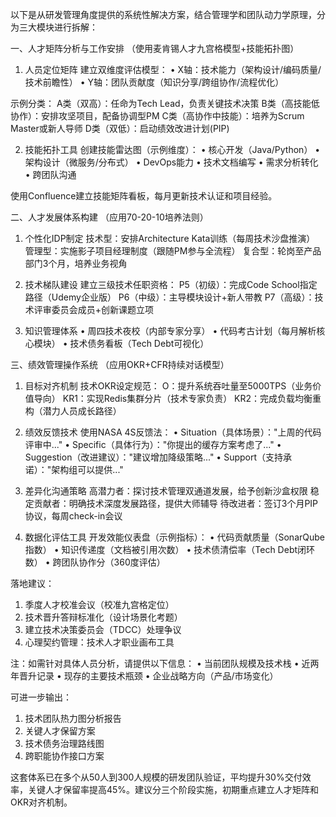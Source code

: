 
以下是从研发管理角度提供的系统性解决方案，结合管理学和团队动力学原理，分为三大模块进行拆解：

一、人才矩阵分析与工作安排
（使用麦肯锡人才九宫格模型+技能拓扑图）

1. 人员定位矩阵
建立双维度评估模型：
• X轴：技术能力（架构设计/编码质量/技术前瞻性）
• Y轴：团队贡献度（知识分享/跨组协作/流程优化）

示例分类：
A类（双高）：任命为Tech Lead，负责关键技术决策
B类（高技能低协作）：安排攻坚项目，配备协调型PM
C类（高协作中技能）：培养为Scrum Master或新人导师
D类（双低）：启动绩效改进计划(PIP)

2. 技能拓扑工具
创建技能雷达图（示例维度）：
• 核心开发（Java/Python）
• 架构设计（微服务/分布式）
• DevOps能力
• 技术文档编写
• 需求分析转化
• 跨团队沟通

使用Confluence建立技能矩阵看板，每月更新技术认证和项目经验。

二、人才发展体系构建
（应用70-20-10培养法则）

1. 个性化IDP制定
技术型：安排Architecture Kata训练（每周技术沙盘推演）
管理型：实施影子项目经理制度（跟随PM参与全流程）
复合型：轮岗至产品部门3个月，培养业务视角

2. 技术梯队建设
建立三级技术任职资格：
P5（初级）：完成Code School指定路径（Udemy企业版）
P6（中级）：主导模块设计+新人带教
P7（高级）：技术评审委员会成员+创新课题立项

3. 知识管理体系
• 周四技术夜校（内部专家分享）
• 代码考古计划（每月解析核心模块）
• 技术债务看板（Tech Debt可视化）

三、绩效管理操作系统
（应用OKR+CFR持续对话模型）

1. 目标对齐机制
技术OKR设定规范：
O：提升系统吞吐量至5000TPS（业务价值导向）
KR1：实现Redis集群分片（技术专家负责）
KR2：完成负载均衡重构（潜力人员成长路径）

2. 绩效反馈技术
使用NASA 4S反馈法：
• Situation（具体场景）："上周的代码评审中..."
• Specific（具体行为）："你提出的缓存方案考虑了..."
• Suggestion（改进建议）："建议增加降级策略..."
• Support（支持承诺）："架构组可以提供..."

3. 差异化沟通策略
高潜力者：探讨技术管理双通道发展，给予创新沙盒权限
稳定贡献者：明确技术深度发展路径，提供大师辅导
待改进者：签订3个月PIP协议，每周check-in会议

4. 数据化评估工具
开发效能仪表盘（示例指标）：
• 代码贡献质量（SonarQube指数）
• 知识传递度（文档被引用次数）
• 技术债清偿率（Tech Debt闭环数）
• 跨团队协作分（360度评估）

落地建议：
1. 季度人才校准会议（校准九宫格定位）
2. 技术晋升答辩标准化（设计场景化考题）
3. 建立技术决策委员会（TDCC）处理争议
4. 心理契约管理：技术人才职业画布工具

注：如需针对具体人员分析，请提供以下信息：
• 当前团队规模及技术栈
• 近两年晋升记录
• 现存的主要技术瓶颈
• 企业战略方向（产品/市场变化）

可进一步输出：
1. 技术团队热力图分析报告
2. 关键人才保留方案
3. 技术债务治理路线图
4. 跨职能协作接口方案

这套体系已在多个从50人到300人规模的研发团队验证，平均提升30%交付效率，关键人才保留率提高45%。建议分三个阶段实施，初期重点建立人才矩阵和OKR对齐机制。